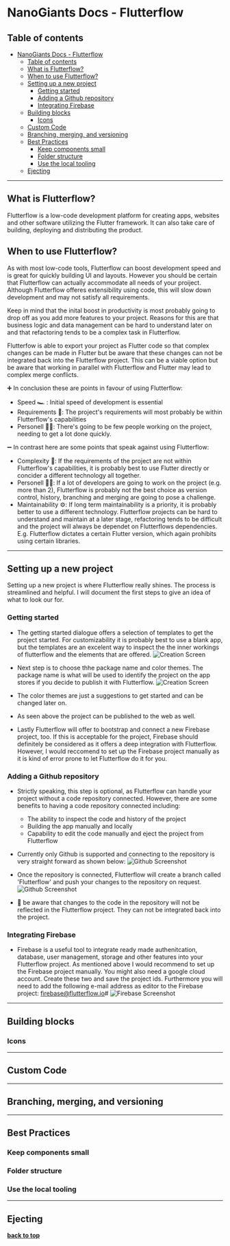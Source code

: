 # NanoGiants Docs - Flutterflow

## Table of contents

- [NanoGiants Docs - Flutterflow](#nanogiants-docs---flutterflow)
  - [Table of contents](#table-of-contents)
  - [What is Flutterflow?](#what-is-flutterflow)
  - [When to use Flutterflow?](#when-to-use-flutterflow)
  - [Setting up a new project](#setting-up-a-new-project)
    - [Getting started](#getting-started)
    - [Adding a Github repository](#adding-a-github-repository)
    - [Integrating Firebase](#integrating-firebase)
  - [Building blocks](#building-blocks)
    - [Icons](#icons)
  - [Custom Code](#custom-code)
  - [Branching, merging, and versioning](#branching-merging-and-versioning)
  - [Best Practices](#best-practices)
    - [Keep components small](#keep-components-small)
    - [Folder structure](#folder-structure)
    - [Use the local tooling](#use-the-local-tooling)
  - [Ejecting](#ejecting)

---

## What is Flutterflow?

Flutterflow is a low-code development platform for creating apps, websites and other software utilizing the Flutter framework. It can also take care of building, deploying and distributing the product.

## When to use Flutterflow?

As with most low-code tools, Flutterflow can boost development speed and is great for quickly building UI and layouts. However you should be certain that Flutterflow can actually accommodate all needs of your proiject. Although Flutterflow offeres extensibility using code, this will slow down development and may not satisfy all requirements.

Keep in mind that the inital boost in productivity is most probably going to drop off as you add more features to your project. Reasons for this are that business logic and data management can be hard to understand later on and that refactoring tends to be a complex task in Flutterflow.

Flutterfow is able to export your project as Flutter code so that complex changes can be made in Flutter but be aware that these changes can not be integrated back into the Flutterflow project. This can be a viable option but be aware that working in parallel with Flutterflow and Flutter may lead to complex merge conflicts.

➕ In conclusion these are points in favour of using Flutterflow:

- Speed 🏎️ : Initial speed of development is essential
- Requirements 📝: The project's requirements will most probably be within Flutterflow's capabilities
- Personell 👨‍💻: There's going to be few people working on the project, needing to get a lot done quickly.

➖ In contrast here are some points that speak against using Flutterflow:

- Complexity 🧐: If the requirements of the project are not within Flutterflow's capabilities, it is probably best to use Flutter directly or concider a different technology all together.
- Personell 👨‍💻: If a lot of developers are going to work on the project (e.g. more than 2), Flutterflow is probably not the best choice as version control, history, branching and merging are going to pose a challenge.
- Maintainability ⚙: If long term maintainability is a priority, it is probably better to use a different technology. Flutterflow projects can be hard to understand and maintain at a later stage, refactoring tends to be difficult and the project will always be dependet on Flutterflows dependencies. E.g. Flutterflow dictates a certain Flutter version, which again prohibits using certain libraries.

---

## Setting up a new project

Setting up a new project is where Flutterflow really shines. The process is streamlined and helpful. I will document the first steps to give an idea of what to look our for.

### Getting started

- The getting started dialogue offers a selection of templates to get the project started. For customizability it is probably best to use a blank app, but the templates are an excelent way to inspect the the inner workings of flutterflow and the elements that are offered.
  ![Creation Screen](../files/flutterflow_screenshots/Bildschirmfoto%202024-06-26%20um%2020.07.45.png)

- Next step is to choose thhe package name and color themes. The package name is what will be used to identify the project on the app stores if you decide to publish it with Flutterflow.
  ![Creation Screen](../files/flutterflow_screenshots/Bildschirmfoto%202024-06-26%20um%2020.08.20.png)
- The color themes are just a suggestions to get started and can be changed later on.
- As seen above the project can be published to the web as well.
- Lastly Flutterflow will offer to bootstrap and connect a new Firebase project, too. If this is acceptable for the project, Firebase should definitely be considered as it offers a deep integration with Flutterflow. However, I would reccomend to set up the Firebase project manually as it is kind of error prone to let Flutterflow do it for you.

### Adding a Github repository

- Strictly speaking, this step is optional, as Flutterflow can handle your project without a code repository connected. However, there are some benefits to having a code repository connected including:
  - The ability to inspect the code and history of the project
  - Building the app manually and locally
  - Capability to edit the code manually and eject the project from Flutterflow
- Currently only Github is supported and connecting to the repository is very straight forward as shown below:
  ![Github Screenshot](../files/flutterflow_screenshots/Bildschirmfoto%202024-06-26%20um%2020.25.39.png)

- Once the repository is connected, Flutterflow will create a branch called 'Flutterflow' and push your changes to the repository on request.
  ![Github Screenshot](../files/flutterflow_screenshots/Bildschirmfoto%202024-06-26%20um%2020.28.16.png)

- 🚩 be aware that changes to the code in the repository will not be reflected in the Flutterflow project. They can not be integrated back into the project.

### Integrating Firebase

- Firebase is a useful tool to integrate ready made authenitcation, database, user management, storage and other features into your Flutterflow project.
  As mentioned above I would recommend to set up the Firebase project manually. You might also need a google cloud account. Create these two and save the project ids. Furthermore you will need to add the following e-mail address as editor to the Firebase project: firebase@flutterflow.io#
  ![Firebase Screenshot](../files/flutterflow_screenshots/Bildschirmfoto%202024-06-26%20um%2020.30.33.png)

---

## Building blocks

### Icons

---

## Custom Code

---

## Branching, merging, and versioning

---

## Best Practices

### Keep components small

### Folder structure

### Use the local tooling

---

## Ejecting

**[back to top](#table-of-contents)**
